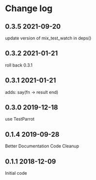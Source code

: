 # Change log

## 0.3.5 2021-09-20
update version of mix_test_watch in deps()
## 0.3.2 2021-01-21
roll back 0.3.1
## 0.3.1 2021-01-21
adds: say(fn -> result end)
## 0.3.0 2019-12-18
use TestParrot

## 0.1.4  2019-09-28
Better Documentation
Code Cleanup

## 0.1.1  2018-12-09
Initial code
